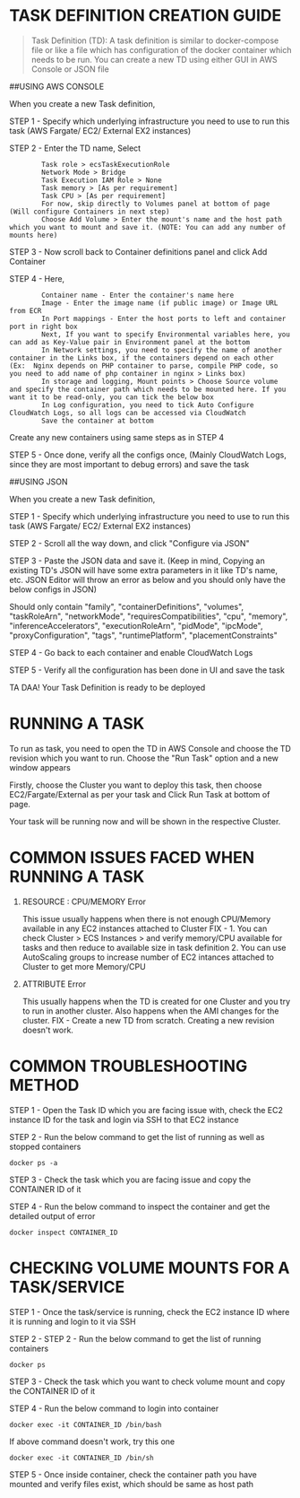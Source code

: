 # TASK DEFINITION CREATION GUIDE

> Task Definition (TD): A task definition is similar to docker-compose file or like a file which has configuration of the docker container which needs to be run. You can create a new TD using either GUI in AWS Console or JSON file

##USING AWS CONSOLE

When you create a new Task definition,

STEP 1 -  Specify which underlying infrastructure you need to use to run this task (AWS Fargate/ EC2/ External EX2 instances)

STEP 2 - Enter the TD name, Select

            Task role > ecsTaskExecutionRole 
            Network Mode > Bridge
            Task Execution IAM Role > None
            Task memory > [As per requirement]
            Task CPU > [As per requirement]
            For now, skip directly to Volumes panel at bottom of page (Will configure Containers in next step)
            Choose Add Volume > Enter the mount's name and the host path which you want to mount and save it. (NOTE: You can add any number of mounts here)

STEP 3 - Now scroll back to Container definitions panel and click Add Container

STEP 4 - Here,

            Container name - Enter the container's name here
            Image - Enter the image name (if public image) or Image URL from ECR
            In Port mappings - Enter the host ports to left and container port in right box
            Next, If you want to specify Environmental variables here, you can add as Key-Value pair in Environment panel at the bottom
            In Network settings, you need to specify the name of another container in the Links box, if the containers depend on each other (Ex:  Nginx depends on PHP container to parse, compile PHP code, so you need to add name of php container in nginx > Links box)
            In storage and logging, Mount points > Choose Source volume and specify the container path which needs to be mounted here. If you want it to be read-only, you can tick the below box
            In Log configuration, you need to tick Auto Configure CloudWatch Logs, so all logs can be accessed via CloudWatch
            Save the container at bottom

Create any new containers using same steps as in STEP 4

STEP 5 - Once done, verify all the configs once, (Mainly CloudWatch Logs, since they are most important to debug errors) and save the task

##USING JSON 

When you create a new Task definition,

STEP 1 -  Specify which underlying infrastructure you need to use to run this task (AWS Fargate/ EC2/ External EX2 instances)

STEP 2 - Scroll all the way down, and click "Configure via JSON"

STEP 3 - Paste the JSON data and save it. (Keep in mind, Copying an existing TD's JSON will have some extra parameters in it like TD's name, etc. JSON Editor will throw an error as below and you should only have the below configs in JSON)

Should only contain "family", "containerDefinitions", "volumes", "taskRoleArn", "networkMode", "requiresCompatibilities", "cpu", "memory", "inferenceAccelerators", "executionRoleArn", "pidMode", "ipcMode", "proxyConfiguration", "tags", "runtimePlatform", "placementConstraints"

STEP 4 - Go back to each container and enable CloudWatch Logs

STEP 5 - Verify all the configuration has been done in UI and save the task

TA DAA! Your Task Definition is ready to be deployed

# RUNNING A TASK 

To run as task, you need to open the TD in AWS Console and choose the TD revision which you want to run. Choose the "Run Task" option and a new window appears

Firstly, choose the Cluster you want to deploy this task, then choose EC2/Fargate/External as per your task and Click Run Task at bottom of page. 

Your task will be running now and will be shown in the respective Cluster. 

# COMMON ISSUES FACED WHEN RUNNING A TASK

1. RESOURCE : CPU/MEMORY Error

    This issue usually happens when there is not enough CPU/Memory available in any EC2 instances attached to Cluster
    FIX - 1. You can check Cluster > ECS Instances > and verify memory/CPU available for tasks and then reduce to available size in task definition
          2. You can use AutoScaling groups to increase number of EC2 intances attached to Cluster to get more Memory/CPU

2. ATTRIBUTE Error 

    This usually happens when the TD is created for one Cluster and you try to run in another cluster. Also happens when the AMI changes for the cluster.
    FIX - Create a new TD from scratch. Creating a new revision doesn't work. 

# COMMON TROUBLESHOOTING METHOD

STEP 1 - Open the Task ID which you are facing issue with, check the EC2 instance ID for the task and login via SSH to that EC2 instance

STEP 2 - Run the below command to get the list of running as well as stopped containers
```
docker ps -a
```
STEP 3 - Check the task which you are facing issue and copy the CONTAINER ID of it

STEP 4 - Run the below command to inspect the container and get the detailed output of error
```
docker inspect CONTAINER_ID
```

# CHECKING VOLUME MOUNTS FOR A TASK/SERVICE

STEP 1 - Once the task/service is running, check the EC2 instance ID where it is running and login to it via SSH 

STEP 2 - STEP 2 - Run the below command to get the list of running containers
```
docker ps
```
STEP 3 - Check the task which you want to check volume mount and copy the CONTAINER ID of it

STEP 4 - Run the below command to login into container
```
docker exec -it CONTAINER_ID /bin/bash
```
If above command doesn't work, try this one
```
docker exec -it CONTAINER_ID /bin/sh
```
STEP 5 - Once inside container, check the container path you have mounted and verify files exist, which should be same as host path